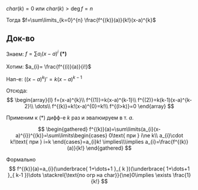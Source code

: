 $char(k)=0$ или $char(k)>\deg f=n$

Тогда $f=\sum\limits_{k=0}^{n} \frac{f^{(k)}(a)}{k!}(x-a)^{k}$

## Док-во

Знаем: $f=\sum\limits a_{i}(x-a)^{i}\ \mathbf{(*)}$

Хотим: $a_{i}= \frac{f^{(i)}(a)}{i!}$

Нап-е: $((x-a)^{k})'=k(x-a)^{k-1}$

Отсюда: 
$$
\begin{array}{l}
f=(x-a)^{k}\\
f^{(1)}=k(x-a)^{k-1}\\
f^{(2)}=k(k-1)(x-a)^{k-2}\\
\dots\\
f^{(k)}=k!(x-a)^{0}=k!\\
f^{(l>k)}=0
\end{array}
$$

Применим к $(*)$ дифф-е $k$ раз и эвалюируем в т. $a$.

$$
\begin{gathered}
f^{(k)}(a)=\sum\limits(a_{i}(x-a)^{i})^{(k)}=\sum\limits\begin{cases}
0\text{ при } i\ne k\\
a_{i}\cdot k!\text{ при } i=k
\end{cases}=a_{i}k! \implies\\\implies a_{i}=\frac{f^{(k)}(a)}{k!}
\end{gathered}
$$

Формально
$$
f^{(k)}(a)=a_{i}(\underbrace{ 1+\dots+1 }_{ k })(\underbrace{ 1+\dots+1 }_{ k-1 })\dots \stackrel{\text{по огр на char}}{\ne}0\implies \exists \frac{1}{k!}
$$